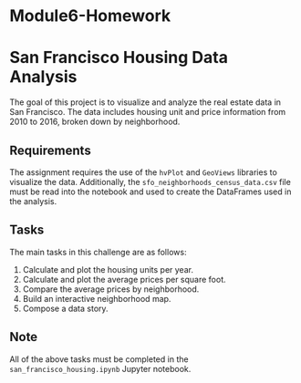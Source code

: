 # Module6-Homework

# San Francisco Housing Data Analysis

The goal of this project is to visualize and analyze the real estate data in San Francisco. The data includes housing unit and price information from 2010 to 2016, broken down by neighborhood.

## Requirements

The assignment requires the use of the `hvPlot` and `GeoViews` libraries to visualize the data. Additionally, the `sfo_neighborhoods_census_data.csv` file must be read into the notebook and used to create the DataFrames used in the analysis.

## Tasks

The main tasks in this challenge are as follows:

1. Calculate and plot the housing units per year.
2. Calculate and plot the average prices per square foot.
3. Compare the average prices by neighborhood.
4. Build an interactive neighborhood map.
5. Compose a data story.

## Note

All of the above tasks must be completed in the `san_francisco_housing.ipynb` Jupyter notebook.
